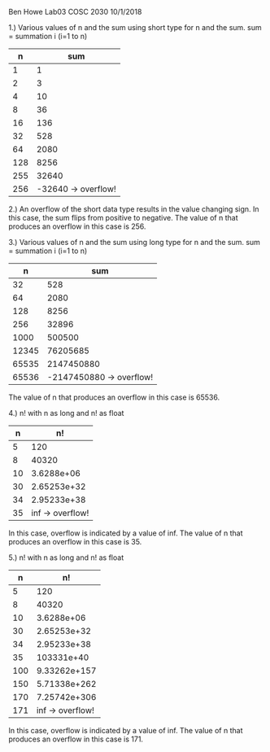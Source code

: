 Ben Howe
Lab03
COSC 2030
10/1/2018

1.) Various values of n and the sum using short type for n and the sum.
sum = summation i (i=1 to n)

|n|sum|
|----|----|
|1|1|
|2|3|
|4|10|
|8|36|
|16|136|
|32|528|
|64|2080|
|128|8256|
|255|32640|
|256|-32640 -> overflow!|

2.) An overflow of the short data type results in the value changing sign. In this case, the sum flips from positive to negative.
The value of n that produces an overflow in this case is 256.

3.) Various values of n and the sum using long type for n and the sum.
sum = summation i (i=1 to n)

|n|sum|
|----|----|
|32|528|
|64|2080|
|128|8256|
|256|32896|
|1000|500500|
|12345|76205685|
|65535|2147450880|
|65536|-2147450880 -> overflow!|

The value of n that produces an overflow in this case is 65536.

4.) n! with n as long and n! as float

|n|n!|
|----|----|
|5|120|
|8|40320|
|10|3.6288e+06|
|30|2.65253e+32|
|34|2.95233e+38|
|35|inf -> overflow!|

In this case, overflow is indicated by a value of inf.
The value of n that produces an overflow in this case is 35.

5.) n! with n as long and n! as float

|n|n!|
|----|----|
|5|120|
|8|40320|
|10|3.6288e+06|
|30|2.65253e+32|
|34|2.95233e+38|
|35|103331e+40|
|100|9.33262e+157|
|150|5.71338e+262|
|170|7.25742e+306|
|171|inf -> overflow!|

In this case, overflow is indicated by a value of inf.
The value of n that produces an overflow in this case is 171.
